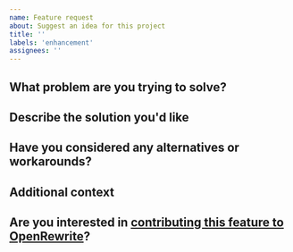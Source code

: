 ```yaml
---
name: Feature request
about: Suggest an idea for this project
title: ''
labels: 'enhancement'
assignees: ''
---
```

<!--
Thank you for suggesting an improvement to OpenRewrite!
Feel free to delete any sections that don't apply to your request.
-->
## What problem are you trying to solve?

## Describe the solution you'd like

## Have you considered any alternatives or workarounds?

## Additional context
<!-- Any thoughts that come to mind, or similar items on the backlog already. -->

## Are you interested in [contributing this feature to OpenRewrite](https://github.com/openrewrite/.github/blob/main/CONTRIBUTING.md#new-features)?
<!-- Indicate if this is something you would like to work on, and how we can best support you in doing so. -->